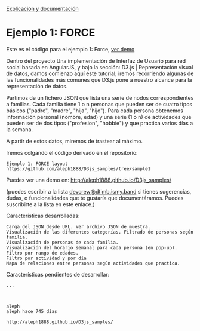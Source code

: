 [Explicación y documentación](http://dtimb.ismy.band/devcrew/pages/view/339/tutorial-d3js-explicacion-basica-de-funcionalidades)

# Ejemplo 1: FORCE
Este es el código para el ejemplo 1: Force, [ver demo](http://aleph1888.github.io/D3js_samples/)

Dentro del proyecto Una implementación de Interfaz de Usuario para red social basada en AngularJS, y bajo la sección: D3.js | Representación visual de datos, damos comienzo aquí este tutorial; iremos recorriendo algunas de las funcionalidades más comunes que D3.js pone a nuestro alcance para la representación de datos.

Partimos de un fichero JSON que lista una serie de nodos correspondientes a familias. Cada familia tiene 1 o n personas que pueden ser de cuatro tipos básicos ("padre", "madre", "hija", "hijo"). Para cada persona obtenemos información personal (nombre, edad) y una serie (1 o n) de actividades que pueden ser de dos tipos ("profesion", "hobbie") y que practica varios días a la semana.

A partir de estos datos, miremos de trastear al máximo.

Iremos colgando el código derivado en el repositorio:

    Ejemplo 1: FORCE layout https://github.com/aleph1888/D3js_samples/tree/sample1

Puedes ver una demo en: http://aleph1888.github.io/D3js_samples/

(puedes escribir a la lista devcrew@dtimb.ismy.band si tienes sugerencias, dudas, o funcionalidades que te gustaría que documentáramos. Puedes suscribirte a la lista en este enlace.)

Características desarrolladas:

    Carga del JSON desde URL. Ver archivo JSON de muestra.
    Visualización de las diferentes categorías. Filtrado de personas según familia.
    Visualización de personas de cada familia.
    Visualización del horario semanal para cada persona (en pop-up).
    Filtro por rango de edades.
    Filtro por actividad y por día
    Mapa de relaciones entre personas según actividades que practica.

Características pendientes de desarrollar:

    ...

 

    aleph
    aleph hace 745 días

    http://aleph1888.github.io/D3js_samples/
